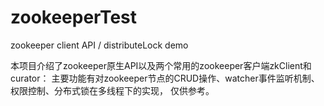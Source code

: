 # zookeeperTest
zookeeper client API / distributeLock demo

本项目介绍了zookeeper原生API以及两个常用的zookeeper客户端zkClient和curator：
主要功能有对zookeeper节点的CRUD操作、watcher事件监听机制、权限控制、分布式锁在多线程下的实现，
仅供参考。
